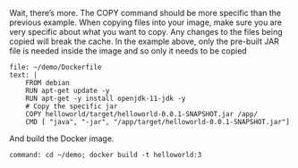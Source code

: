 Wait, there’s more. The COPY command should be more specific than the previous example. When copying files into your image, make sure you are very specific about what you want to copy. Any changes to the files being copied will break the cache. In the example above, only the pre-built JAR file is needed inside the image and so only it needs to be copied

```editor:replace-text-selection
file: ~/demo/Dockerfile
text: |
    FROM debian
    RUN apt-get update -y
    RUN apt-get -y install openjdk-11-jdk -y
    # Copy the specific jar
    COPY helloworld/target/helloworld-0.0.1-SNAPSHOT.jar /app/
    CMD [ "java", "-jar", "/app/target/helloworld-0.0.1-SNAPSHOT.jar"]
```

And build the Docker image.

```terminal:execute
command: cd ~/demo; docker build -t helloworld:3
```